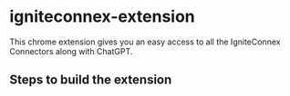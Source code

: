 # igniteconnex-extension

This chrome extension gives you an easy access to all the IgniteConnex Connectors along with ChatGPT.

## Steps to build the extension


